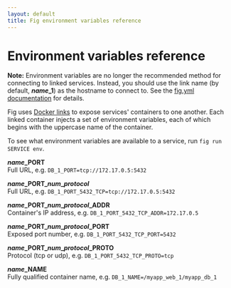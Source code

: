 ```yaml
---
layout: default
title: Fig environment variables reference
---
```


Environment variables reference
===============================

**Note:** Environment variables are no longer the recommended method for connecting to linked services. Instead, you should use the link name (by default, <b><i>name</i>_1</b>) as the hostname to connect to. See the [fig.yml documentation](yml.html#links) for details.

Fig uses [Docker links] to expose services' containers to one another. Each linked container injects a set of environment variables, each of which begins with the uppercase name of the container.

To see what environment variables are available to a service, run `fig run SERVICE env`.

<b><i>name</i>\_PORT</b><br>
Full URL, e.g. `DB_1_PORT=tcp://172.17.0.5:5432`

<b><i>name</i>\_PORT\_<i>num</i>\_<i>protocol</i></b><br>
Full URL, e.g. `DB_1_PORT_5432_TCP=tcp://172.17.0.5:5432`

<b><i>name</i>\_PORT\_<i>num</i>\_<i>protocol</i>\_ADDR</b><br>
Container's IP address, e.g. `DB_1_PORT_5432_TCP_ADDR=172.17.0.5`

<b><i>name</i>\_PORT\_<i>num</i>\_<i>protocol</i>\_PORT</b><br>
Exposed port number, e.g. `DB_1_PORT_5432_TCP_PORT=5432`

<b><i>name</i>\_PORT\_<i>num</i>\_<i>protocol</i>\_PROTO</b><br>
Protocol (tcp or udp), e.g. `DB_1_PORT_5432_TCP_PROTO=tcp`

<b><i>name</i>\_NAME</b><br>
Fully qualified container name, e.g. `DB_1_NAME=/myapp_web_1/myapp_db_1`

[Docker links]: http://docs.docker.io/en/latest/use/port_redirection/#linking-a-container
